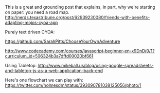 



This is a great and grounding post that explains, in part, why we're starting on paper: you need a road map. 
http://nerds.texastribune.org/post/62939230080/friends-with-benefits-adapting-mojos-cyoa-app


Purely text driven CYOA:

https://github.com/SarahPitts/ChooseYourOwnAdventure

http://www.codecademy.com/courses/javascript-beginner-en-x9DnD/0/1?curriculum_id=506324b3a7dffd00020bf661


Using Tabletop:
http://www.mikeball.us/blog/using-google-spreadsheets-and-tabletop-js-as-a-web-application-back-end


Here's one flowchart we can play with:
https://twitter.com/holmesdm/status/393090781038125056/photo/1